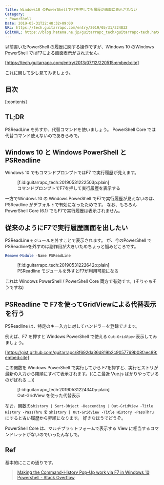 ```yaml
---
Title: Windows10 のPowerShellでF7を押しても履歴が画面に表示されない
Category:
- PowerShell
Date: 2019-05-31T22:48:32+09:00
URL: https://tech.guitarrapc.com/entry/2019/05/31/224832
EditURL: https://blog.hatena.ne.jp/guitarrapc_tech/guitarrapc-tech.hatenablog.com/atom/entry/17680117127178125231
---
```


以前書いたPowerShell の履歴に関する操作ですが、Windows 10 のWindows PowerShell ではF7による画面表示がされません。

[https://tech.guitarrapc.com/entry/2013/07/12/220515:embed:cite]

これに関して少し見てみましょう。


## 目次

[:contents]

## TL;DR

PSReadLine を外すか、代替コマンドを使いましょう。
PowerShell Core では代替コマンド使えないのであきらめで。

## Windows 10 と Windows PowerShell と PSReadline

Windows 10 でもコマンドプロンプトではF7 で実行履歴が見えます。

<figure class="figure-image figure-image-fotolife" title="コマンドプロンプトでF7を押して実行履歴を表示する">[f:id:guitarrapc_tech:20190531222503p:plain]<figcaption>コマンドプロンプトでF7を押して実行履歴を表示する</figcaption></figure>

一方でWindows 10 の Windows PowerShell でF7で実行履歴が見えないのは、 PSReadline がデフォルトで有効になったためです。
なお、もちろん PowerShell Core (6.1) でもF7で実行履歴は表示されません。

## 従来のようにF7で実行履歴画面を出したい

PSReadLineモジュールを外すことで表示されます。
が、今のPowerShell でPSReadlineを外すのは副作用が大きいためちょっと悩みどころです。

```ps1
Remove-Module -Name PSReadLine
```

<figure class="figure-image figure-image-fotolife" title="PSReadline モジュールを外すとF7が利用可能になる">[f:id:guitarrapc_tech:20190531222642p:plain]<figcaption>PSReadline モジュールを外すとF7が利用可能になる</figcaption></figure>

これは Windows PowerShell / PowerShell Core 両方で有効です。(そりゃぁそうですね)

## PSReadline で F7を使ってGridViewによる代替表示を行う

PSReadline は、特定のキー入力に対してハンドラーを登録できます。

例えば、F7 を押すと Windows PowerShell で使える `Out-GridView` 表示してみましょう。

[https://gist.github.com/guitarrapc/8f692da36d819b2c9057769b08faec89:embed:cite]

この関数を Windows PowerShell で実行してから F7を押すと、実行ヒストリが最新の入力から降順にすべて表示されます。((ここ最近 Vue.js ばかりやっているのがばれる....))

<figure class="figure-image figure-image-fotolife" title="Out-GridView を使った代替表示">[f:id:guitarrapc_tech:20190531224340p:plain]<figcaption>Out-GridView を使った代替表示</figcaption></figure>

なお、関数の`$history | Sort-Object -Descending | Out-GridView -Title History -PassThru` を `$history | Out-GridView -Title History -PassThru` にすると古い履歴から昇順になります。
好きなほうでどうぞ。

PowerShell Core は、マルチプラットフォームで表示する View に相当するコマンドレットがないのでいったんなしで。

## Ref

基本的にここの通りです。

> [Making the Command\-History Pop\-Up work via F7 in Windows 10 Powershell \- Stack Overflow](https://stackoverflow.com/questions/50376858/making-the-command-history-pop-up-work-via-f7-in-windows-10-powershell)

